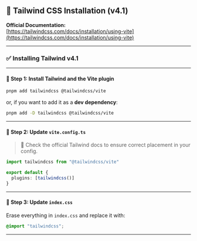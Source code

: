 ## 🎨 Tailwind CSS Installation (v4.1)

**Official Documentation:**  
[https://tailwindcss.com/docs/installation/using-vite](https://tailwindcss.com/docs/installation/using-vite)

---

### ✅ Installing Tailwind v4.1

---

#### 🔹 Step 1: Install Tailwind and the Vite plugin

```bash
pnpm add tailwindcss @tailwindcss/vite
````

or, if you want to add it as a **dev dependency**:

```bash
pnpm add -D tailwindcss @tailwindcss/vite
```

---

#### 🔹 Step 2: Update `vite.config.ts`

> 📌 Check the official Tailwind docs to ensure correct placement in your config.

```ts
import tailwindcss from "@tailwindcss/vite"

export default {
  plugins: [tailwindcss()]
}
```

---

#### 🔹 Step 3: Update `index.css`

Erase everything in `index.css` and replace it with:

```css
@import "tailwindcss";
```

---



